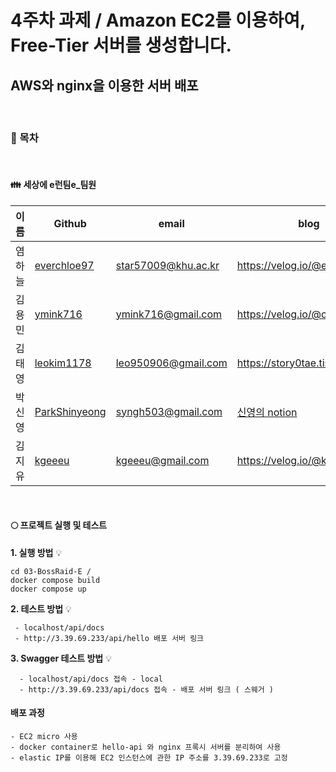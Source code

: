 # 4주차 과제 / Amazon EC2를 이용하여, Free-Tier 서버를 생성합니다.

## AWS와 nginx을 이용한 서버 배포

<br />

### :bookmark: 목차

<br />

#### :family: 세상에 e런팀e\_팀원

| 이름   | Github                                            | email               | blog                                                                                   |
| ------ | ------------------------------------------------- | ------------------- | -------------------------------------------------------------------------------------- |
| 염하늘 | [everchloe97](https://github.com/everchloe97)     | star57009@khu.ac.kr | https://velog.io/@everchloe97                                                          |
| 김용민 | [ymink716](https://github.com/ymink716)           | ymink716@gmail.com  | https://velog.io/@calm0_0                                                              |
| 김태영 | [leokim1178](https://github.com/leokim1178)       | leo950906@gmail.com | https://story0tae.tistory.com/                                                         |
| 박신영 | [ParkShinyeong](https://github.com/ParkShinyeong) | syngh503@gmail.com  | [신영의 notion](https://sudsy-action-667.notion.site/5ed77b24085f42b8bd1c9e5c0b37d25d) |
| 김지유 | [kgeeeu](https://github.com/scvgood287)           | kgeeeu@gmail.com    | https://velog.io/@kgeeeu                                                               |

<br />

#### :full_moon: 프로젝트 실행 및 테스트

**1. 실행 방법** 💡

```
cd 03-BossRaid-E /
docker compose build
docker compose up
```

**2. 테스트 방법** 💡

```
 - localhost/api/docs
 - http://3.39.69.233/api/hello 배포 서버 링크
```

**3. Swagger 테스트 방법** 💡

```
  - localhost/api/docs 접속 - local
  - http://3.39.69.233/api/docs 접속 - 배포 서버 링크 ( 스웨거 )
```

#### 배포 과정

```
- EC2 micro 사용
- docker container로 hello-api 와 nginx 프록시 서버를 분리하여 사용
- elastic IP를 이용해 EC2 인스턴스에 관한 IP 주소를 3.39.69.233로 고정
```

